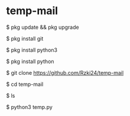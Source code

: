 # temp-mail

$ pkg update && pkg upgrade

$ pkg install git

$ pkg install python3

$ pkg install python

$ git clone https://github.com/Rzki24/temp-mail

$ cd temp-mail

$ ls

$ python3 temp.py
